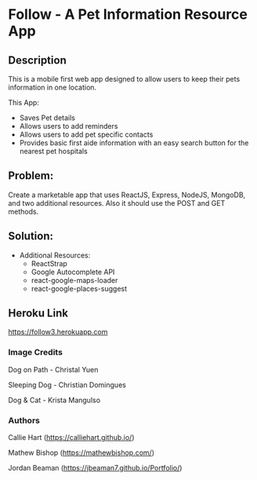 # Follow - A Pet Information Resource App

## Description

This is a mobile first web app designed to allow users to keep their pets information in one location. 

This App: 
* Saves Pet details
* Allows users to add reminders
* Allows users to add pet specific contacts
* Provides basic first aide information with an easy search button for the nearest pet hospitals

## Problem:
Create a marketable app that uses ReactJS, Express, NodeJS, MongoDB, and two additional resources. Also it should use the POST and GET methods.

## Solution: 
- Additional Resources: 
    - ReactStrap 
    - Google Autocomplete API
    - react-google-maps-loader
    - react-google-places-suggest

## Heroku Link
https://follow3.herokuapp.com

### Image Credits

Dog on Path - Christal Yuen

Sleeping Dog - Christian Domingues

Dog & Cat - Krista Mangulso

### Authors

Callie Hart (https://calliehart.github.io/)

Mathew Bishop (https://mathewbishop.com/)

Jordan Beaman (https://jbeaman7.github.io/Portfolio/)
